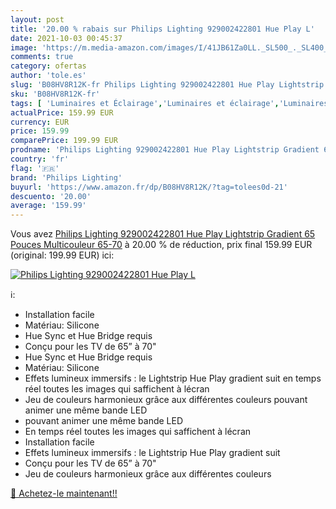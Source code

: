 ```yaml
---
layout: post
title: '20.00 % rabais sur Philips Lighting 929002422801 Hue Play L'
date: 2021-10-03 00:45:37
image: 'https://m.media-amazon.com/images/I/41JB61Za0LL._SL500_._SL400_.jpg'
comments: true
category: ofertas
author: 'tole.es'
slug: 'B08HV8R12K-fr Philips Lighting 929002422801 Hue Play Lightstrip Gradient...'
sku: 'B08HV8R12K-fr'
tags: [ 'Luminaires et Éclairage','Luminaires et éclairage','Luminaires intérieur','Rubans à LED','philips lighting','Éclairage spécial', ]
actualPrice: 159.99 EUR
currency: EUR
price: 159.99
comparePrice: 199.99 EUR
prodname: 'Philips Lighting 929002422801 Hue Play Lightstrip Gradient 65 Pouces  Multicouleur  65-70'
country: 'fr'
flag: '🇫🇷'
brand: 'Philips Lighting'
buyurl: 'https://www.amazon.fr/dp/B08HV8R12K/?tag=tolees0d-21'
descuento: '20.00'
average: '159.99'
---
```


Vous avez [Philips Lighting 929002422801 Hue Play Lightstrip Gradient 65 Pouces  Multicouleur  65-70](https://www.amazon.fr/dp/B08HV8R12K/?tag=tolees0d-21)  à  20.00 % de réduction, prix final  159.99 EUR (original: 199.99 EUR) ici:

[![Philips Lighting 929002422801 Hue Play L](https://m.media-amazon.com/images/I/41JB61Za0LL._SL500_._SL400_.jpg)](https://www.amazon.fr/dp/B08HV8R12K/?tag=tolees0d-21)

ℹ️:

- Installation facile
- Matériau: Silicone
- Hue Sync et Hue Bridge requis
- Conçu pour les TV de 65” à 70"
- Hue Sync et Hue Bridge requis
- Matériau: Silicone
- Effets lumineux immersifs : le Lightstrip Hue Play gradient suit en temps réel toutes les images qui saffichent à lécran
- Jeu de couleurs harmonieux grâce aux différentes couleurs pouvant animer une même bande LED
- pouvant animer une même bande LED
- En temps réel toutes les images qui saffichent à lécran
- Installation facile
- Effets lumineux immersifs : le Lightstrip Hue Play gradient suit
- Conçu pour les TV de 65” à 70"
- Jeu de couleurs harmonieux grâce aux différentes couleurs

[🛒 Achetez-le maintenant!!](https://www.amazon.fr/dp/B08HV8R12K/?tag=tolees0d-21)
